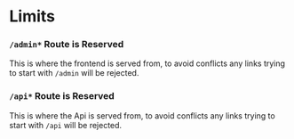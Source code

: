 # Limits

### `/admin*` Route is Reserved

This is where the frontend is served from, to avoid conflicts any links trying to start with `/admin` will be rejected. 

### `/api*` Route is Reserved

This is where the Api is served from, to avoid conflicts any links trying to start with `/api` will be rejected.